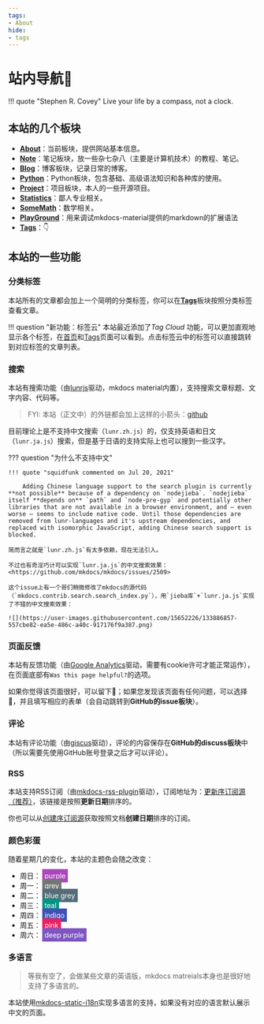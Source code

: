```yaml
---
tags:
- About
hide:
- tags
---
```


# 站内导航🧭

!!! quote "Stephen R. Covey"
	Live your life by a compass, not a clock.

## 本站的几个板块

- [**About**](../About)：当前板块，提供网站基本信息。
- [**Note**](../Note)：笔记板块，放一些杂七杂八（主要是计算机技术）的教程、笔记。
- [**Blog**](../Blog)：博客板块，记录日常的博客。
- [**Python**](../Python)：Python板块，包含基础、高级语法知识和各种库的使用。
- [**Project**](../Project)：项目板块，本人的一些开源项目。
- [**Statistics**](../Statistics)：鄙人专业相关。
- [**SomeMath**](../SomeMath)：数学相关。
- [**PlayGround**](../Playground)：用来调试mkdocs-material提供的markdown的扩展语法
- [**Tags**](../Tags/)：👇

## 本站的一些功能
### 分类标签
本站所有的文章都会加上一个简明的分类标签，你可以在[**Tags**](../Tags)板块按照分类标签查看文章。

!!! question "新功能：标签云"
	本站最近添加了*Tag Cloud* 功能，可以更加直观地显示各个标签，在[首页](../)和[Tags](../Tags/)页面可以看到。点击标签云中的标签可以直接跳转到对应标签的文章列表。

### 搜索
本站有搜索功能（由[lunrjs](https://lunrjs.com/)驱动，mkdocs material内置），支持搜索文章标题、文字内容、代码等。
> FYI: 本站（正文中）的外链都会加上这样的小箭头：[github](https://github.com)

目前理论上是不支持中文搜索（`lunr.zh.js`）的，仅支持英语和日文（`lunr.ja.js`）搜索，但是基于日语的支持实际上也可以搜到一些汉字。

??? question "为什么不支持中文"

	!!! quote "squidfunk commented on Jul 20, 2021"
	
		Adding Chinese language support to the search plugin is currently **not possible** because of a dependency on `nodejieba`. `nodejieba` itself **depends on** `path` and `node-pre-gyp` and potentially other libraries that are not available in a browser environment, and – even worse – seems to include native code. Until those dependencies are removed from lunr-languages and it's upstream dependencies, and replaced with isomorphic JavaScript, adding Chinese search support is blocked.

	简而言之就是`lunr.zh.js`有太多依赖，现在无法引入。

	不过也有奇淫巧计可以实现`lunr.ja.js`的中文搜索效果：<https://github.com/mkdocs/mkdocs/issues/2509>
	
	这个issue上有一个哥们稍微修改了mkdocs的源代码（`mkdocs.contrib.search.search_index.py`），用`jieba库`+`lunr.ja.js`实现了不错的中文搜索效果：
	
	![](https://user-images.githubusercontent.com/15652226/133886857-557cbe82-ea5e-486c-a40c-917176f9a387.png)

### 页面反馈
本站有反馈功能（由[Google Analytics](https://analytics.google.com/analytics/web/)驱动，需要有cookie许可才能正常运作），在页面底部有`Was this page helpful?`的选项。

如果你觉得该页面很好，可以留下🙂；如果您发现该页面有任何问题，可以选择🙁，并且填写相应的表单（会自动跳转到**GitHub的issue板块**）。

### 评论
本站有评论功能（由[giscus](https://giscus.app/)驱动），评论的内容保存在**GitHub的discuss板块**中（所以需要先使用GitHub账号登录之后才可以评论）。

### RSS
本站支持RSS订阅（由[mkdocs-rss-plugin](https://guts.github.io/mkdocs-rss-plugin/)驱动），订阅地址为：[更新序订阅源（推荐）](../feed_rss_updated.xml)，该链接是按照**更新日期**排序的。

你也可以从[创建序订阅源](../feed_rss_created.xml)获取按照文档**创建日期**排序的订阅。

### 颜色彩蛋
随着星期几的变化，本站的主题色会随之改变：

- 周日：<span style="background-color:#ab47bd;padding:5px;margin:3px;color:white;">purple</span>
- 周一：<span style="background-color:#757575;padding:5px;margin:3px;color:white;">grey</span>
- 周二：<span style="background-color:#546d78;padding:5px;margin:3px;color:white;">blue grey</span>
- 周三：<span style="background-color:#009485;padding:5px;margin:3px;color:white;">teal</span>
- 周四：<span style="background-color:#4051b5;padding:5px;margin:3px;color:white;">indigo</span>
- 周五：<span style="background-color:#e92063;padding:5px;margin:3px;color:white;">pink</span>
- 周六：<span style="background-color:#7e56c2;padding:5px;margin:3px;color:white;">deep purple</span>

### 多语言
> 等我有空了，会做某些文章的英语版，mkdocs matreials本身也是很好地支持了多语言的。

本站使用[mkdocs-static-i18n](https://github.com/ultrabug/mkdocs-static-i18n)实现多语言的支持，如果没有对应的语言默认展示中文的页面。
